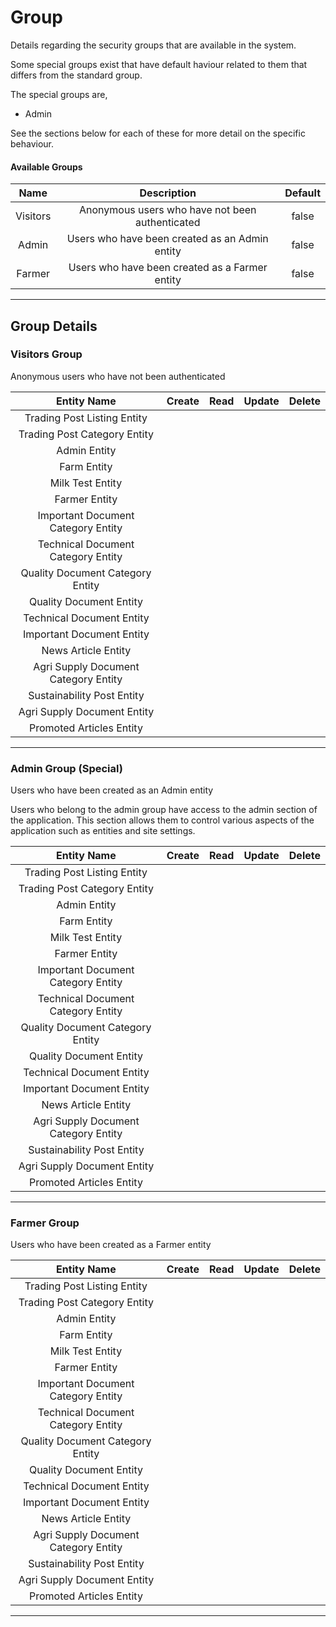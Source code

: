 <!--
@bot-written

WARNING AND NOTICE
Any access, download, storage, and/or use of this source code is subject to the terms and conditions of the
Full Software Licence as accepted by you before being granted access to this source code and other materials,
the terms of which can be accessed on the Codebots website at https://codebots.com/full-software-licence. Any
commercial use in contravention of the terms of the Full Software Licence may be pursued by Codebots through
licence termination and further legal action, and be required to indemnify Codebots for any loss or damage,
including interest and costs. You are deemed to have accepted the terms of the Full Software Licence on any
access, download, storage, and/or use of this source code.

BOT WARNING
This file is bot-written.
Any changes out side of "protected regions" will be lost next time the bot makes any changes.
-->

# Group

Details regarding the security groups that are available in the system.

Some special groups exist that have default haviour related to them that differs from the standard group.

The special groups are,

- Admin

See the sections below for each of these for more detail on the specific behaviour.

#### Available Groups

| Name | Description | Default |
|:---: | :----: | :----: |
| Visitors | Anonymous users who have not been authenticated | false |
| Admin | Users who have been created as an Admin entity | false |
| Farmer | Users who have been created as a Farmer entity | false |

---

## Group Details



### Visitors Group 
Anonymous users who have not been authenticated


| Entity Name | Create | Read | Update | Delete |
| :------: | :------: | :------: | :------: | :------: |
| Trading Post Listing Entity | <i class="fa fa-times"> | <i class="fa fa-times"> | <i class="fa fa-times"> | <i class="fa fa-times"> |
| Trading Post Category Entity | <i class="fa fa-times"> | <i class="fa fa-times"> | <i class="fa fa-times"> | <i class="fa fa-times"> |
| Admin Entity | <i class="fa fa-times"> | <i class="fa fa-times"> | <i class="fa fa-times"> | <i class="fa fa-times"> |
| Farm Entity | <i class="fa fa-times"> | <i class="fa fa-times"> | <i class="fa fa-times"> | <i class="fa fa-times"> |
| Milk Test Entity | <i class="fa fa-times"> | <i class="fa fa-times"> | <i class="fa fa-times"> | <i class="fa fa-times"> |
| Farmer Entity | <i class="fa fa-times"> | <i class="fa fa-times"> | <i class="fa fa-times"> | <i class="fa fa-times"> |
| Important Document Category Entity | <i class="fa fa-times"> | <i class="fa fa-times"> | <i class="fa fa-times"> | <i class="fa fa-times"> |
| Technical Document Category Entity | <i class="fa fa-times"> | <i class="fa fa-times"> | <i class="fa fa-times"> | <i class="fa fa-times"> |
| Quality Document Category Entity | <i class="fa fa-times"> | <i class="fa fa-times"> | <i class="fa fa-times"> | <i class="fa fa-times"> |
| Quality Document Entity | <i class="fa fa-times"> | <i class="fa fa-times"> | <i class="fa fa-times"> | <i class="fa fa-times"> |
| Technical Document Entity | <i class="fa fa-times"> | <i class="fa fa-times"> | <i class="fa fa-times"> | <i class="fa fa-times"> |
| Important Document Entity | <i class="fa fa-times"> | <i class="fa fa-times"> | <i class="fa fa-times"> | <i class="fa fa-times"> |
| News Article Entity | <i class="fa fa-times"> | <i class="fa fa-times"> | <i class="fa fa-times"> | <i class="fa fa-times"> |
| Agri Supply Document Category Entity | <i class="fa fa-times"> | <i class="fa fa-times"> | <i class="fa fa-times"> | <i class="fa fa-times"> |
| Sustainability Post Entity | <i class="fa fa-times"> | <i class="fa fa-times"> | <i class="fa fa-times"> | <i class="fa fa-times"> |
| Agri Supply Document Entity | <i class="fa fa-times"> | <i class="fa fa-times"> | <i class="fa fa-times"> | <i class="fa fa-times"> |
| Promoted Articles Entity | <i class="fa fa-times"> | <i class="fa fa-times"> | <i class="fa fa-times"> | <i class="fa fa-times"> |

---

### Admin Group  (Special) 
Users who have been created as an Admin entity

Users who belong to the admin group have access to the admin section of the application. This section allows them to control various aspects of the application such as entities and site settings.

| Entity Name | Create | Read | Update | Delete |
| :------: | :------: | :------: | :------: | :------: |
| Trading Post Listing Entity | <i class="fa fa-times"> | <i class="fa fa-times"> | <i class="fa fa-times"> | <i class="fa fa-times"> |
| Trading Post Category Entity | <i class="fa fa-times"> | <i class="fa fa-times"> | <i class="fa fa-times"> | <i class="fa fa-times"> |
| Admin Entity | <i class="fa fa-times"> | <i class="fa fa-times"> | <i class="fa fa-times"> | <i class="fa fa-times"> |
| Farm Entity | <i class="fa fa-times"> | <i class="fa fa-times"> | <i class="fa fa-times"> | <i class="fa fa-times"> |
| Milk Test Entity | <i class="fa fa-times"> | <i class="fa fa-times"> | <i class="fa fa-times"> | <i class="fa fa-times"> |
| Farmer Entity | <i class="fa fa-times"> | <i class="fa fa-times"> | <i class="fa fa-times"> | <i class="fa fa-times"> |
| Important Document Category Entity | <i class="fa fa-times"> | <i class="fa fa-times"> | <i class="fa fa-times"> | <i class="fa fa-times"> |
| Technical Document Category Entity | <i class="fa fa-times"> | <i class="fa fa-times"> | <i class="fa fa-times"> | <i class="fa fa-times"> |
| Quality Document Category Entity | <i class="fa fa-times"> | <i class="fa fa-times"> | <i class="fa fa-times"> | <i class="fa fa-times"> |
| Quality Document Entity | <i class="fa fa-times"> | <i class="fa fa-times"> | <i class="fa fa-times"> | <i class="fa fa-times"> |
| Technical Document Entity | <i class="fa fa-times"> | <i class="fa fa-times"> | <i class="fa fa-times"> | <i class="fa fa-times"> |
| Important Document Entity | <i class="fa fa-times"> | <i class="fa fa-times"> | <i class="fa fa-times"> | <i class="fa fa-times"> |
| News Article Entity | <i class="fa fa-times"> | <i class="fa fa-times"> | <i class="fa fa-times"> | <i class="fa fa-times"> |
| Agri Supply Document Category Entity | <i class="fa fa-times"> | <i class="fa fa-times"> | <i class="fa fa-times"> | <i class="fa fa-times"> |
| Sustainability Post Entity | <i class="fa fa-times"> | <i class="fa fa-times"> | <i class="fa fa-times"> | <i class="fa fa-times"> |
| Agri Supply Document Entity | <i class="fa fa-times"> | <i class="fa fa-times"> | <i class="fa fa-times"> | <i class="fa fa-times"> |
| Promoted Articles Entity | <i class="fa fa-times"> | <i class="fa fa-times"> | <i class="fa fa-times"> | <i class="fa fa-times"> |

---

### Farmer Group 
Users who have been created as a Farmer entity


| Entity Name | Create | Read | Update | Delete |
| :------: | :------: | :------: | :------: | :------: |
| Trading Post Listing Entity | <i class="fa fa-times"> | <i class="fa fa-times"> | <i class="fa fa-times"> | <i class="fa fa-times"> |
| Trading Post Category Entity | <i class="fa fa-times"> | <i class="fa fa-times"> | <i class="fa fa-times"> | <i class="fa fa-times"> |
| Admin Entity | <i class="fa fa-times"> | <i class="fa fa-times"> | <i class="fa fa-times"> | <i class="fa fa-times"> |
| Farm Entity | <i class="fa fa-times"> | <i class="fa fa-times"> | <i class="fa fa-times"> | <i class="fa fa-times"> |
| Milk Test Entity | <i class="fa fa-times"> | <i class="fa fa-times"> | <i class="fa fa-times"> | <i class="fa fa-times"> |
| Farmer Entity | <i class="fa fa-times"> | <i class="fa fa-times"> | <i class="fa fa-times"> | <i class="fa fa-times"> |
| Important Document Category Entity | <i class="fa fa-times"> | <i class="fa fa-times"> | <i class="fa fa-times"> | <i class="fa fa-times"> |
| Technical Document Category Entity | <i class="fa fa-times"> | <i class="fa fa-times"> | <i class="fa fa-times"> | <i class="fa fa-times"> |
| Quality Document Category Entity | <i class="fa fa-times"> | <i class="fa fa-times"> | <i class="fa fa-times"> | <i class="fa fa-times"> |
| Quality Document Entity | <i class="fa fa-times"> | <i class="fa fa-times"> | <i class="fa fa-times"> | <i class="fa fa-times"> |
| Technical Document Entity | <i class="fa fa-times"> | <i class="fa fa-times"> | <i class="fa fa-times"> | <i class="fa fa-times"> |
| Important Document Entity | <i class="fa fa-times"> | <i class="fa fa-times"> | <i class="fa fa-times"> | <i class="fa fa-times"> |
| News Article Entity | <i class="fa fa-times"> | <i class="fa fa-times"> | <i class="fa fa-times"> | <i class="fa fa-times"> |
| Agri Supply Document Category Entity | <i class="fa fa-times"> | <i class="fa fa-times"> | <i class="fa fa-times"> | <i class="fa fa-times"> |
| Sustainability Post Entity | <i class="fa fa-times"> | <i class="fa fa-times"> | <i class="fa fa-times"> | <i class="fa fa-times"> |
| Agri Supply Document Entity | <i class="fa fa-times"> | <i class="fa fa-times"> | <i class="fa fa-times"> | <i class="fa fa-times"> |
| Promoted Articles Entity | <i class="fa fa-times"> | <i class="fa fa-times"> | <i class="fa fa-times"> | <i class="fa fa-times"> |

---

